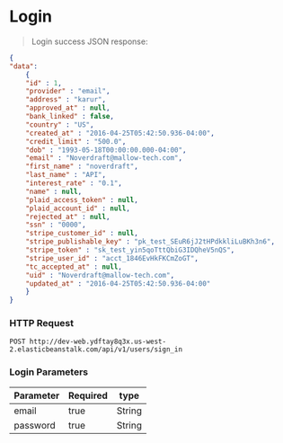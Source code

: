 # Login

> Login success JSON response:

```json
{
"data":
    {
    "id" : 1,
    "provider" : "email",
    "address" : "karur",
    "approved_at" : null,
    "bank_linked" : false,
    "country" : "US",
    "created_at" : "2016-04-25T05:42:50.936-04:00",
    "credit_limit" : "500.0",
    "dob" : "1993-05-18T00:00:00.000-04:00",
    "email" : "Noverdraft@mallow-tech.com",
    "first_name" : "noverdraft",
    "last_name" : "API",
    "interest_rate" : "0.1",
    "name" : null,
    "plaid_access_token" : null,
    "plaid_account_id" : null,
    "rejected_at" : null,
    "ssn" : "0000",
    "stripe_customer_id" : null,
    "stripe_publishable_key" : "pk_test_SEuR6jJ2tHPdkkliLuBKh3n6",
    "stripe_token" : "sk_test_yin5qoTttQbiG3IDQheV5nQS",
    "stripe_user_id" : "acct_1846EvHkFKCmZoGT",
    "tc_accepted_at" : null,
    "uid" : "Noverdraft@mallow-tech.com",
    "updated_at" : "2016-04-25T05:42:50.936-04:00"
    }
}
```

### HTTP Request

`POST http://dev-web.ydftay8q3x.us-west-2.elasticbeanstalk.com/api/v1/users/sign_in`

### Login Parameters

Parameter | Required | type
--------- | ------- | -----------
email | true | String
password | true | String
